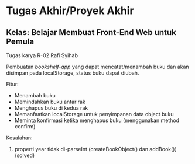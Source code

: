 # Tugas Akhir/Proyek Akhir
## Kelas: Belajar Membuat Front-End Web untuk Pemula

Tugas karya R-02 Rafi Syihab

Pembuatan _bookshelf-app_ yang dapat mencatat/menambah buku dan akan disimpan pada localStorage, status buku dapat diubah.

Fitur:
- Menambah buku
- Memindahkan buku antar rak
- Menghapus buku di kedua rak
- Memanfaatkan localStorage untuk penyimpanan data object buku
- Meminta konfirmasi ketika menghapus buku (menggunakan method confirm)

Kesalahan:
1. properti year tidak di-parseInt (createBookObject() dan addBook())(solved)